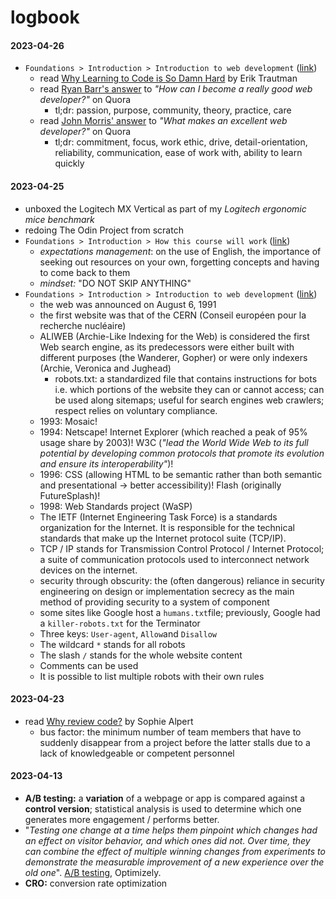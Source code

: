 # logbook

#### 2023-04-26
- `Foundations > Introduction > Introduction to web development` ([link](https://www.theodinproject.com/lessons/foundations-introduction-to-web-development))
  - read [Why Learning to Code is So Damn Hard](https://www.thinkful.com/blog/why-learning-to-code-is-so-damn-hard/) by Erik Trautman
  - read [Ryan Barr's answer](https://www.quora.com/Computer-Programming/How-can-I-become-a-really-good-web-developer-starting-from-now-at-age-20-before-age-25) to *"How can I become a really good web developer?"* on Quora
    - tl;dr: passion, purpose, community, theory, practice, care
  - read [John Morris' answer](https://www.quora.com/What-makes-an-excellent-web-developer-What-qualities-do-people-look-for-in-their-staff-consultants-and-freelance-contractors-when-they-hire-a-web-developer-to-build-a-Web-site) to *"What makes an excellent web developer?"* on Quora 
    - tl;dr: commitment, focus, work ethic, drive, detail-orientation, reliability, communication, ease of work with, ability to learn quickly

#### 2023-04-25
- unboxed the Logitech MX Vertical as part of my *Logitech ergonomic mice benchmark*
- redoing The Odin Project from scratch
- `Foundations > Introduction > How this course will work` ([link](https://www.theodinproject.com/lessons/foundations-how-this-course-will-work))
  - *expectations management*: on the use of English, the importance of seeking out resources on your own, forgetting concepts and having to come back to them
  - *mindset:* "DO NOT SKIP ANYTHING"
- `Foundations > Introduction > Introduction to web development` ([link](https://www.theodinproject.com/lessons/foundations-introduction-to-web-development))
  - the web was announced on August 6, 1991
  - the first website was that of the CERN (Conseil européen pour la recherche nucléaire)
  - ALIWEB (Archie-Like Indexing for the Web) is considered the first Web search engine, as its predecessors were either built with different purposes (the Wanderer, Gopher) or were only indexers (Archie, Veronica and Jughead)
    - robots.txt: a standardized file that contains instructions for bots i.e. which portions of the website they can or cannot access; can be used along sitemaps; useful for search engines web crawlers; respect relies on voluntary compliance.
  - 1993: Mosaic!
  - 1994: Netscape! Internet Explorer (which reached a peak of 95% usage share by 2003)! W3C (*"lead the World Wide Web to its full potential by developing common protocols that promote its evolution and ensure its interoperability"*)!
  - 1996: CSS (allowing HTML to be semantic rather than both semantic and presentational -> better accessibility)! Flash (originally FutureSplash)!
  - 1998: Web Standards project (WaSP)
  - The IETF (Internet Engineering Task Force) is a standards organization for the Internet. It is responsible for the technical standards that make up the Internet protocol suite (TCP/IP).
  - TCP / IP stands for Transmission Control Protocol / Internet Protocol; a suite of communication protocols used to interconnect network devices on the internet.
  - security through obscurity: the (often dangerous) reliance in security engineering on design or implementation secrecy as the main method of providing security to a system of component
  - some sites like Google host a `humans.txt`file; previously, Google had a `killer-robots.txt` for the Terminator
  - Three keys: `User-agent`, `Allow`and `Disallow`
  - The wildcard `*` stands for all robots
  - The slash `/` stands for the whole website content
  - Comments can be used
  - It is possible to list multiple robots with their own rules

#### 2023-04-23
- read [Why review code?](https://sophiebits.com/2018/12/25/why-review-code.html) by Sophie Alpert
  - bus factor: the minimum number of team members that have to suddenly disappear from a project before the latter stalls due to a lack of knowledgeable or competent personnel

#### 2023-04-13
- **A/B testing:** a **variation** of a webpage or app is compared against a **control version**; statistical analysis is used to determine which one generates more engagement / performs better.
- "*Testing one change at a time helps them pinpoint which changes had an effect on visitor behavior, and which ones did not. Over time, they can combine the effect of multiple winning changes from experiments to demonstrate the measurable improvement of a new experience over the old one*". [A/B testing](https://www.optimizely.com/optimization-glossary/ab-testing/), Optimizely.
- **CRO:** conversion rate optimization
